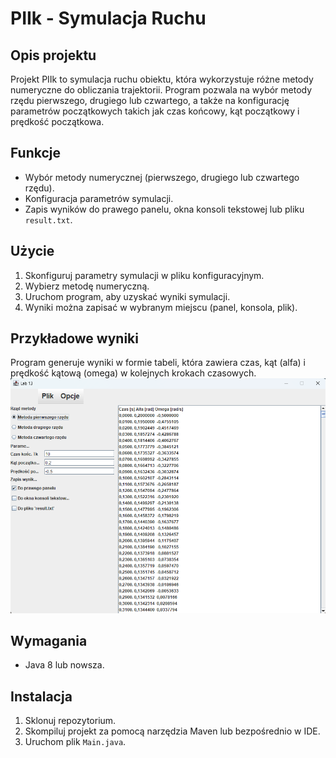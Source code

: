 # PIIk - Symulacja Ruchu

## Opis projektu
Projekt PIIk to symulacja ruchu obiektu, która wykorzystuje różne metody numeryczne do obliczania trajektorii. Program pozwala na wybór metody rzędu pierwszego, drugiego lub czwartego, a także na konfigurację parametrów początkowych takich jak czas końcowy, kąt początkowy i prędkość początkowa.

## Funkcje
- Wybór metody numerycznej (pierwszego, drugiego lub czwartego rzędu).
- Konfiguracja parametrów symulacji.
- Zapis wyników do prawego panelu, okna konsoli tekstowej lub pliku `result.txt`.

## Użycie
1. Skonfiguruj parametry symulacji w pliku konfiguracyjnym.
2. Wybierz metodę numeryczną.
3. Uruchom program, aby uzyskać wyniki symulacji.
4. Wyniki można zapisać w wybranym miejscu (panel, konsola, plik).

## Przykładowe wyniki
Program generuje wyniki w formie tabeli, która zawiera czas, kąt (alfa) i prędkość kątową (omega) w kolejnych krokach czasowych.
![App Screenshot](https://github.com/jaqp1/Program-obliczeniowy/blob/master/Zrzut%20ekranu%202025-02-25%20203326.png?raw=true)

## Wymagania
- Java 8 lub nowsza.

## Instalacja
1. Sklonuj repozytorium.
2. Skompiluj projekt za pomocą narzędzia Maven lub bezpośrednio w IDE.
3. Uruchom plik `Main.java`.


